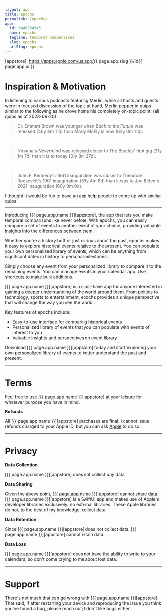 ```yaml
---
layout: app
title: epochs
permalink: /epochs/
app:
  id: 6446234945
  name: epochs
  tagline: temporal comparisons
  slug: epochs
  urlSlug: epochs
---
```


[appstore]: https://apps.apple.com/us/app/{{ page.app.slug }}/id{{ page.app.id }}

# Inspiration & Motivation

In listening to various podcasts featuring Merlin, while all hosts and guests were in focused discussion of the topic at hand, Merlin pepper in quips similar to the following as he drove home his completely on-topic point. (all quips as of 2023-06-20)

> Dr. Emmett Brown was younger when _Back to the Future_ was released (46y 8m 11d) than Marty McFly is now (62y 0m 11d).

&nbsp;

> Nirvana's _Nevermind_ was released closer to The Beatles' first gig (31y 1m 7d) than it is to today (31y 8m 27d).

&nbsp;

> John F. Kennedy's 1961 inauguration was closer to Theodore Roosevelt's 1901 inauguration (59y 4m 6d) than it was to Joe Biden's 2021 inauguration (60y 0m 0d).

I thought it would be fun to have an app help people to come up with similar quips.

---

Introducing [{{ page.app.name }}][appstore], the app that lets you make temporal comparisons like never before.
With epochs, you can easily compare a set of events to another event of your choice, providing valuable insights into the differences between them.

Whether you're a history buff or just curious about the past, epochs makes it easy to explore historical events relative to the present.
You can populate your own personalized library of events, which can be anything from significant dates in history to personal milestones.

Simply choose any event from your personalized library to compare it to the remaining events.
You can manage events in your calendar app.
Use shortcuts to make bulk additions.

[{{ page.app.name }}][appstore] is a must-have app for anyone interested in gaining a deeper understanding of the world around them.
From politics to technology, sports to entertainment, epochs provides a unique perspective that will change the way you see the world.

Key features of epochs include:

- Easy-to-use interface for comparing historical events
- Personalized library of events that you can populate with events of interest to you
- Valuable insights and perspectives on event library

Download [{{ page.app.name }}][appstore] today and start exploring your own personalized library of events to better understand the past and present.

---

# Terms

Feel free to use [{{ page.app.name }}][appstore] at your leisure for whatever purpose you have in mind.

**Refunds**

All [{{ page.app.name }}][appstore] purchases are final.
I cannot issue refunds charged to your Apple ID, but you can ask [Apple](https://support.apple.com/en-us/118223) to do so.

---

# Privacy

**Data Collection**

[{{ page.app.name }}][appstore] does not collect _any_ data.

**Data Sharing**

Given the above point, [{{ page.app.name }}][appstore] cannot share data.
[{{ page.app.name }}][appstore] is a SwiftUI app and makes use of Apple's developer libraries exclusively; no external libraries.
These Apple libraries do not, to the best of my knowledge, collect data.

**Data Retention**

Since [{{ page.app.name }}][appstore] does not collect data, [{{ page.app.name }}][appstore] cannot retain data.

**Data Loss**

[{{ page.app.name }}][appstore] does not have the ability to write to your calendars, so don't come crying to me about lost data.

---

# Support

There's not much that can go wrong with [{{ page.app.name }}][appstore].
That said, if after restarting your device and reproducing the issue you think you've found a bug, please reach out; I don't like bugs either.

